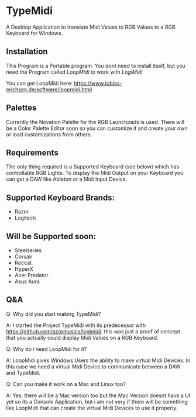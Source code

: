 # TypeMidi
A Desktop Application to translate Midi Values to RGB Values to a RGB Keyboard for Windows.


## Installation
This Program is a Portable program. You dont need to install itself, but you need the Program called *LoopMidi* to work with *LogiMidi*

You can get LoopMidi here: https://www.tobias-erichsen.de/software/loopmidi.html

## Palettes

Currently the Novation Palette for the RGB Launchpads is used. There will be a Color Palette Editor soon so you can customize it and create your own or load customizations from others.

## Requirements

The only thing required is a Supported Keyboard (see below) which has controllable RGB Lights. To display the Midi Output on your Keyboard you can get a DAW like Ableton or a Midi Input Device.

## Supported Keyboard Brands:

- Razer
- Logitech

## Will be Supported soon:

- Steelseries
- Corsair
- Roccat
- HyperX
- Acer Predator
- Asus Aura

## Q&A

Q: Why did you start making TypeMidi?

A: I started the Project TypeMidi with its predecessor with https://github.com/azormusics/logimidi. this was just a proof of concept that you actually could display Midi Values on a RGB Keyboard. 

Q: Why do i need LoopMidi for it?

A: LoopMidi gives Windows Users the ability to make virtual Midi Devices. In this case we need a virtual Midi Device to communicate between a DAW and TypeMidi.

Q: Can you make it work on a Mac and Linux too?

A: Yes, there will be a Mac version too but the Mac Version doesnt have a UI yet so its a Console Application, but i am not very if there will be something like LoopMidi that can create the virtual Midi Devices to use it properly.
